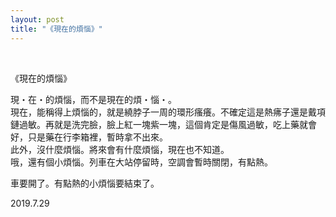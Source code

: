 ```yaml
---
layout: post
title: "《現在的煩惱》"
---
```


  
&nbsp;
&nbsp;


《現在的煩惱》

現・在・的煩惱，而不是現在的煩・惱・。
<br>現在，能稱得上煩惱的，就是繞脖子一周的環形瘙癢。不確定這是熱疿子還是戴項鏈過敏。再就是洗完臉，臉上紅一塊紫一塊，這個肯定是傷風過敏，吃上藥就會好，只是藥在行李箱裡，暫時拿不出來。
<br>此外，沒什麼煩惱。將來會有什麼煩惱，現在也不知道。
<br>哦，還有個小煩惱。列車在大站停留時，空調會暫時關閉，有點熱。

車要開了。有點熱的小煩惱要結束了。

2019.7.29